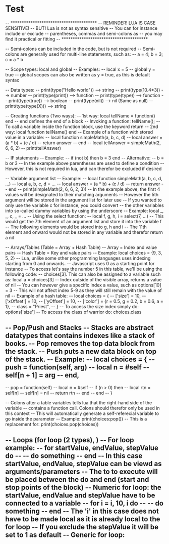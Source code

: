 # Test
-- ***************************************
-- REMINDER! LUA IS CASE SENSITIVE!
-- BUT! Lua is not as syntax sensitive
-- You can for instance include or exclude
-- parentheses, commas and semi-colons as
-- you may find it practical or fitting
-- ***************************************

-- Semi-colons can be included in the code, but is not required
-- Semi-colons are generally used for multi-line statements, such as:
-- a = 4; b = 3; c = a * b

-- Scope types: local and global
-- Examples:
  -- local x = 5
  -- global y = true
  -- global scopes can also be written as y = true, as this is default syntax


-- Data types:
-- print(type("Hello world"))  --> string
-- print(type(10.4*3))         --> number
-- print(type(print))          --> function
-- print(type(type))           --> function
-- print(type(true))           --> boolean
-- print(type(nil))            --> nil (Same as null)
-- print(type(type(X)))        --> string


-- Creating functions (Two ways):
-- 1st way: local tellName = function() end
-- end defines the end of a block
-- Invoking a function: tellName();
-- To call a variable inside the function block, use the keyword return
-- 2nd way: local function tellName() end
-- Example of a function with stored value in a variable:
-- local function simpleMath(a, b, c, d)
--   local answer = (a * b) + (c / d)
--   return answer
-- end
-- local tellAnswer = simpleMath(2, 6, 6, 2)
-- print(tellAnswer)


-- IF statements
-- Example:
-- if (not b) then b = 3 end
-- Alternative:
-- b = b or 3
-- In the example above parentheses are used to define a condition
-- However, this is not required in lua, and can therefor be excluded if desired


-- Variable argument list
-- Example:
-- local function simpleMath(a, b, c, d, ...)
--   local a, b, c, d = ...
--   local answer = (a * b) + (c / d)
--   return answer
-- end
-- print(simpleMath(2, 6, 6, 2, 3))
-- In the example above, the first 4 values will be designated to their matching arguments
-- However the 5th argument will be stored in the argument list for later use
-- If you wanted to only use the variable c for instance, you could convert
-- the other variables into so-called dummy variables by using the underscore
-- Example: local _, _, c, _ = ...
-- Using the select function:
-- local f, g, h, i = select(7, ...)
-- This would get the 7th element of an argument list and store it into the variable f
-- The following elements would be stored into g, h and i
-- The 11th element and onward would not be stored in any variable and therefor return a nil


-- Arrays/Tables (Table = Array + Hash Table)
-- Array = Index and value pairs
-- Hash Table = Key and value pairs
-- Example: local choices = {9, 3, 5, 2}
-- Lua, unlike some other programming languages uses indexing starting from 0 and onwards.
-- Javascript uses 0 as a starting point for instance
-- To access let's say the number 5 in this table, we'll be using the following code:
-- choices[3]. This can also be assigned to a variable such as: local a = choices[3]
-- Index outside of the visible array, returns a value of nil
-- You can however give a specific index a value, such as options[10] = 3
-- This will not affect index 5-9 as they will still remain with the value of nil
-- Example of a hash table:
-- local choices = {
--  ['size'] = 10,
--  ['xOffset'] = 10,
--  ['yOffset'] = 10,
--  ['color'] = {r = 0.5, g = 0.2, b = 0.6, a = 1},
--  class = "Priest",
-- }
-- To access the size index simply do: options['size']
-- To access the class of warrior do: choices.class


-- Pop/Push and Stacks
-- Stacks are abstract datatypes that contains indexes like a stack of books.
-- Pop removes the top data block from the stack.
-- Push puts a new data block on top of the stack.
-- Example:
-- local choices = {
--   push = function(self, arg)
--     local n = #self
--     self[n + 1] = arg
--   end,
--
--   pop = function(self)
--     local n = #self
--     if (n > 0) then
--       local rtn = self[n]
--       self[n] = nil
--       return rtn
--     end
--   end
-- }

-- Colons after a table variables tells lua that the right-hand side of the variable
-- contains a function call. Colons should therefor only be used in this context
-- This will automatically generate a self-referecial variable to go inside the parameter
-- Example: print(choices:pop())
-- This is a replacement for: print(choices.pop(choices))


-- Loops (for loop (2 types), )
-- For loop example:
-- for startValue, endValue, stepValue do
--   -- do something
-- end
-- In this case startValue, endValue, stepValue can be viewd as arguments/parameters
-- The to to execute will be placed between the do and end (start and stop points of the block)
-- Numeric for loop: the startValue, endValue and stepValue have to be connected to a variable
-- for i = i, 10, i do
--   -- do something
-- end
-- The 'i' in this case does not have to be made local as it is already local to the for loop
-- If you exclude the stepValue it will be set to 1 as default
-- Generic for loop:
-- 

